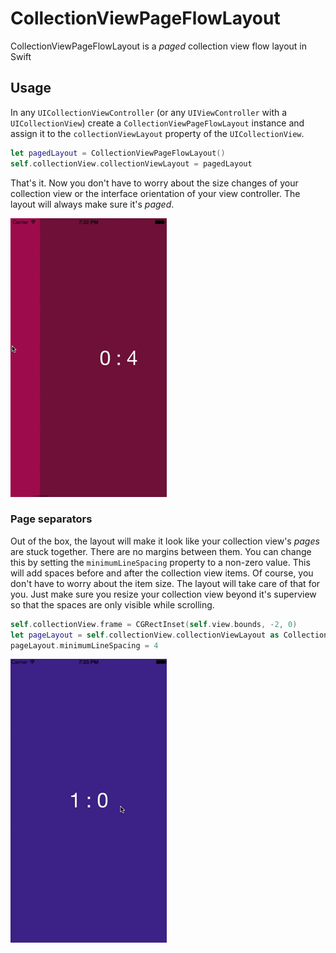 # CollectionViewPageFlowLayout

CollectionViewPageFlowLayout is a _paged_ collection view flow layout in Swift

## Usage

In any `UICollectionViewController` (or any `UIViewController` with a `UICollectionView`) create a `CollectionViewPageFlowLayout` instance and assign it to the `collectionViewLayout` property of the `UICollectionView`.

``` swift
let pagedLayout = CollectionViewPageFlowLayout()
self.collectionView.collectionViewLayout = pagedLayout
```

That's it. Now you don't have to worry about the size changes of your collection view or the interface orientation of your view controller. The layout will always make sure it's _paged_.

![A paged collection view](Screenshot/page.gif)

### Page separators

Out of the box, the layout will make it look like your collection view's _pages_ are stuck together. There are no margins between them. You can change this by setting the `minimumLineSpacing` property to a non-zero value. This will add spaces before and after the collection view items. Of course, you don't have to worry about the item size. The layout will take care of that for you. Just make sure you resize your collection view beyond it's superview so that the spaces are only visible while scrolling.

``` swift
self.collectionView.frame = CGRectInset(self.view.bounds, -2, 0)
let pageLayout = self.collectionView.collectionViewLayout as CollectionViewPageFlowLayout
pageLayout.minimumLineSpacing = 4
```
![A paged collection view with separator margins](Screenshot/pagemargin.gif)